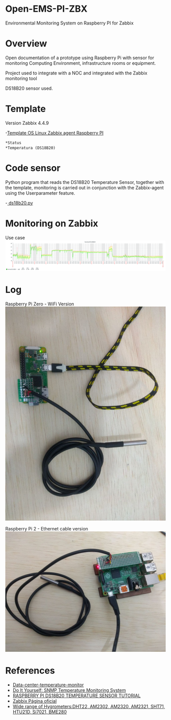 # Open-EMS-PI-ZBX
Environmental Monitoring System on Raspberry PI for Zabbix


# Overview

Open documentation of a prototype using Raspberry Pi with sensor for monitoring Computing Environment, infrastructure rooms or equipment.

Project used to integrate with a NOC and integrated with the Zabbix monitoring tool

DS18B20 sensor used.

# Template
Version Zabbix 4.4.9

-[Template OS Linux Zabbix agent Raspberry PI](https://raw.githubusercontent.com/EstevesDouglas/Open-EMS-PI-ZBX/main/templates/Template_OS_Linux_Zabbix_agent_Raspberry_PI.xml)

    *Status
    *Temperatura (DS18B20)
    
# Code sensor

Python program that reads the DS18B20 Temperature Sensor, together with the template, monitoring is carried out in conjunction with the Zabbix-agent using the Userparameter feature.

-[ ds18b20.py](https://raw.githubusercontent.com/EstevesDouglas/Open-EMS-PI-ZBX/main/scripts/ds18b20.py)

# Monitoring on Zabbix
Use case
![Last-3-months timeline](figures/last-3-months.png)


# Log
Raspberry Pi Zero - WiFi Version
![Raspberry PI zero](figures/raspberrypizero.jpg)

Raspberry Pi 2 - Ethernet cable version
![Raspberry PI 2](figures/raspberrypi2.jpg)



# References
- [Data-center-temperature-monitor](https://github.com/hixair/Data-center-temperature-monitor)
- [Do It Yourself: SNMP Temperature Monitoring System](https://www.norwegiancreations.com/2017/06/do-it-yourself-snmp-temperature-monitoring-system/)
- [RASPBERRY PI DS18B20 TEMPERATURE SENSOR TUTORIAL](https://www.circuitbasics.com/raspberry-pi-ds18b20-temperature-sensor-tutorial/)
- [Zabbix Página oficial](https://www.zabbix.com/download?zabbix=5.0&os_distribution=raspbian&os_version=10_buster&db=mysql&ws=apache)
- [Wide range of Hygrometers:DHT22, AM2302, AM2320, AM2321, SHT71, HTU21D, Si7021, BME280](http://www.kandrsmith.org/RJS/Misc/Hygrometers/calib_many.html)
